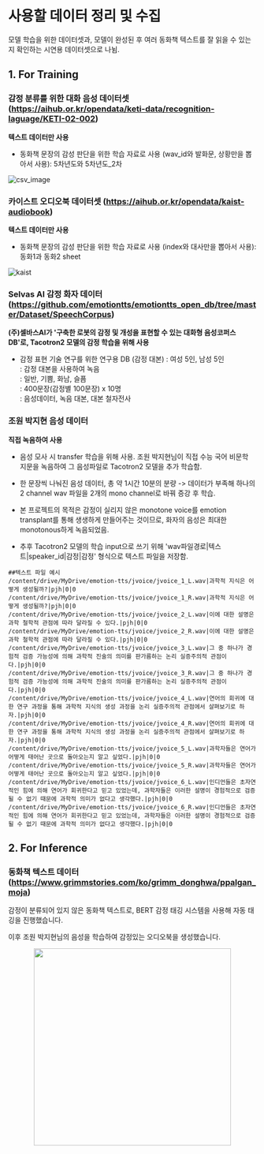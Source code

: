# 사용할 데이터 정리 및 수집
모델 학습을 위한 데이터셋과, 모델이 완성된 후 여러 동화책 텍스트를 잘 읽을 수 있는지 확인하는 시연용 데이터셋으로 나뉨.

## 1. For Training

### 감정 분류를 위한 대화 음성 데이터셋 (https://aihub.or.kr/opendata/keti-data/recognition-laguage/KETI-02-002)
**텍스트 데이터만 사용**

  - 동화책 문장의 감성 판단을 위한 학습 자료로 사용 (wav_id와 발화문, 상황만을 뽑아서 사용): 5차년도와 5차년도_2차
  
  ![csv_image](https://user-images.githubusercontent.com/80621384/131170880-dcbfc692-222c-4f04-9131-82e484db3ee4.png)
  
### 카이스트 오디오북 데이터셋 (https://aihub.or.kr/opendata/kaist-audiobook)
**텍스트 데이터만 사용**

 - 동화책 문장의 감성 판단을 위한 학습 자료로 사용 (index와 대사만을 뽑아서 사용): 동화1과 동화2 sheet
 
![kaist](https://user-images.githubusercontent.com/80621384/131172282-07ce7e14-8c53-4e9b-b907-1b2a4e89e4be.png)


### Selvas AI 감정 화자 데이터 (https://github.com/emotiontts/emotiontts_open_db/tree/master/Dataset/SpeechCorpus)

**(주)셀바스AI가 '구축한 로봇의 감정 및 개성을 표현할 수 있는 대화형 음성코퍼스 DB'로, Tacotron2 모델의 감정 학습을 위해 사용**

- 감정 표현 기술 연구를 위한 연구용 DB (감정 대본) : 여성 5인, 남성 5인  
		: 감정 대본을 사용하여 녹음  
		: 일반, 기쁨, 화남, 슬픔  
    : 400문장(감정별 100문장) x 10명  
    : 음성데이터, 녹음 대본, 대본 철자전사  


### 조원 박지현 음성 데이터
**직접 녹음하여 사용**

 - 음성 모사 시 transfer 학습을 위해 사용. 조원 박지현님이 직접 수능 국어 비문학 지문을 녹음하여 그 음성파일로 Tacotron2 모델을 추가 학습함.
 
 - 한 문장씩 나눠진 음성 데이터, 총 약 1시간 10분의 분량 -> 데이터가 부족해 하나의 2 channel wav 파일을 2개의 mono channel로 바꿔 증강 후 학습.

 - 본 프로젝트의 목적은 감정이 실리지 않은 monotone voice를 emotion transplant를 통해 생생하게 만들어주는 것이므로, 화자의 음성은 최대한 monotonous하게 녹음되었음.

 - 추후 Tacotron2 모델의 학습 input으로 쓰기 위해 'wav파일경로|텍스트|speaker_id|감정|감정' 형식으로 텍스트 파일을 저장함.
```
##텍스트 파일 예시
/content/drive/MyDrive/emotion-tts/jvoice/jvoice_1_L.wav|과학적 지식은 어떻게 생성될까?|pjh|0|0
/content/drive/MyDrive/emotion-tts/jvoice/jvoice_1_R.wav|과학적 지식은 어떻게 생성될까?|pjh|0|0
/content/drive/MyDrive/emotion-tts/jvoice/jvoice_2_L.wav|이에 대한 설명은 과학 철학적 관점에 따라 달라질 수 있다.|pjh|0|0
/content/drive/MyDrive/emotion-tts/jvoice/jvoice_2_R.wav|이에 대한 설명은 과학 철학적 관점에 따라 달라질 수 있다.|pjh|0|0
/content/drive/MyDrive/emotion-tts/jvoice/jvoice_3_L.wav|그 중 하나가 경험적 검증 가능성에 의해 과학적 진술의 의미를 판가름하는 논리 실증주의적 관점이다.|pjh|0|0
/content/drive/MyDrive/emotion-tts/jvoice/jvoice_3_R.wav|그 중 하나가 경험적 검증 가능성에 의해 과학적 진술의 의미를 판가름하는 논리 실증주의적 관점이다.|pjh|0|0
/content/drive/MyDrive/emotion-tts/jvoice/jvoice_4_L.wav|연어의 회귀에 대한 연구 과정을 통해 과학적 지식의 생성 과정을 논리 실증주의적 관점에서 살펴보기로 하자.|pjh|0|0
/content/drive/MyDrive/emotion-tts/jvoice/jvoice_4_R.wav|연어의 회귀에 대한 연구 과정을 통해 과학적 지식의 생성 과정을 논리 실증주의적 관점에서 살펴보기로 하자.|pjh|0|0
/content/drive/MyDrive/emotion-tts/jvoice/jvoice_5_L.wav|과학자들은 연어가 어떻게 태어난 곳으로 돌아오는지 알고 싶었다.|pjh|0|0
/content/drive/MyDrive/emotion-tts/jvoice/jvoice_5_R.wav|과학자들은 연어가 어떻게 태어난 곳으로 돌아오는지 알고 싶었다.|pjh|0|0
/content/drive/MyDrive/emotion-tts/jvoice/jvoice_6_L.wav|인디언들은 초자연적인 힘에 의해 연어가 회귀한다고 믿고 있었는데, 과학자들은 이러한 설명이 경험적으로 검증될 수 없기 때문에 과학적 의미가 없다고 생각했다.|pjh|0|0
/content/drive/MyDrive/emotion-tts/jvoice/jvoice_6_R.wav|인디언들은 초자연적인 힘에 의해 연어가 회귀한다고 믿고 있었는데, 과학자들은 이러한 설명이 경험적으로 검증될 수 없기 때문에 과학적 의미가 없다고 생각했다.|pjh|0|0
```

## 2. For Inference

### 동화책 텍스트 데이터(https://www.grimmstories.com/ko/grimm_donghwa/ppalgan_moja)

감정이 분류되어 있지 않은 동화책 텍스트로, BERT 감정 태깅 시스템을 사용해 자동 태깅을 진행했습니다.

이후 조원 박지현님의 음성을 학습하여 감정있는 오디오북을 생성했습니다.

<p align="center"><img src="https://user-images.githubusercontent.com/80621384/126634820-89deea72-28db-4f5b-9d51-0dba6d0ee49f.png", width="400"></p>
